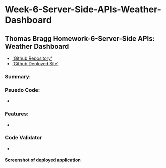 # Week-6-Server-Side-APIs-Weather-Dashboard

## Thomas Bragg Homework-6-Server-Side APIs: Weather Dashboard

* ['Github Repository']()
* ['Github Deployed Site']()

### Summary:



### Psuedo Code:
*

### Features:
* 

### Code Validator
* 
#### Screenshot of deployed application
![]()